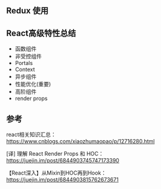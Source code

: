 ## Redux 使用

## React高级特性总结
- 函数组件
- 非受控组件
- Portals
- Context
- 异步组件
- 性能优化(重要)
- 高阶组件
- render props

## 参考
react相关知识汇总：
https://www.cnblogs.com/xiaozhumaopao/p/12716280.html

[译] 理解 React Render Props 和 HOC：
https://juejin.im/post/6844903745747173390

【React深入】从Mixin到HOC再到Hook：
https://juejin.im/post/6844903815762673671